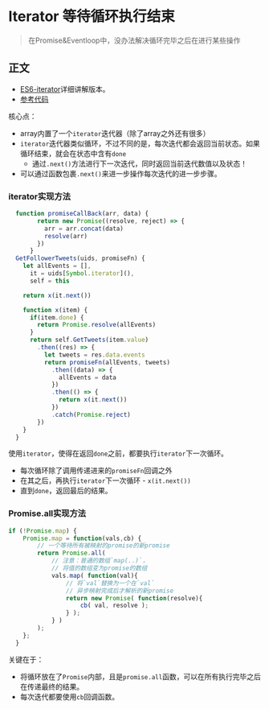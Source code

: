 # Iterator 等待循环执行结束
> 在Promise&Eventloop中，没办法解决循环完毕之后在进行某些操作

## 正文

* [ES6-iterator](http://es6.ruanyifeng.com/#docs/iterator)详细讲解版本。
* [参考代码](https://blog.csdn.net/u010176097/article/details/70267279)

核心点：

* array内置了一个`iterator`迭代器（除了array之外还有很多）
* `iterator`迭代器类似循环，不过不同的是，每次迭代都会返回当前状态。如果循环结束，就会在状态中含有`done`
    * 通过`.next()`方法进行下一次迭代，同时返回当前迭代数值以及状态！
* 可以通过函数包裹`.next()`来进一步操作每次迭代的进一步步骤。

### iterator实现方法

```Javascript
  function promiseCallBack(arr, data) {
        return new Promise((resolve, reject) => {
          arr = arr.concat(data)
          resolve(arr)
        })
      }
  GetFollowerTweets(uids, promiseFn) {
    let allEvents = [],
      it = uids[Symbol.iterator](),
      self = this

    return x(it.next())

    function x(item) {
      if(item.done) {
        return Promise.resolve(allEvents)
      }
      return self.GetTweets(item.value)
        .then((res) => {
          let tweets = res.data.events
          return promiseFn(allEvents, tweets)
            .then((data) => {
              allEvents = data
            })
            .then(() => {
              return x(it.next())
            })
            .catch(Promise.reject)
        })
    }
  }
```

使用`iterator`，使得在返回`done`之前，都要执行`iterator`下一次循环。

* 每次循环除了调用传递进来的`promiseFn`回调之外
* 在其之后，再执行`iterator`下一次循环 - `x(it.next())`
* 直到`done`，返回最后的结果。


### Promise.all实现方法

```Javascript
if (!Promise.map) {
	Promise.map = function(vals,cb) {
		// 一个等待所有被映射的promise的新promise
		return Promise.all(
			// 注意：普通的数组`map(..)`，
			// 将值的数组变为promise的数组
			vals.map( function(val){
				// 将`val`替换为一个在`val`
				// 异步映射完成后才解析的新promise
				return new Promise( function(resolve){
					cb( val, resolve );
				} );
			} )
		);
	};
  }
```

关键在于：

* 将循环放在了`Promise`内部，且是`promise.all`函数，可以在所有执行完毕之后在传递最终的结果。
* 每次迭代都要使用`cb`回调函数。